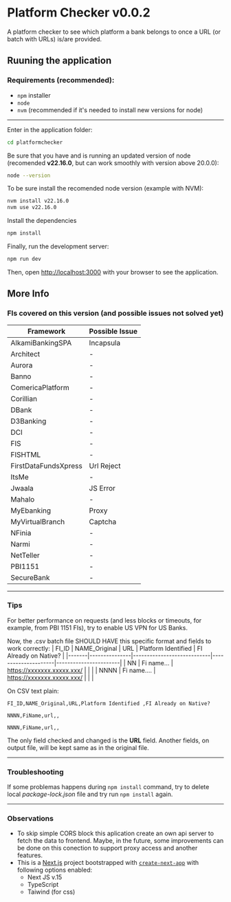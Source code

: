 # Platform Checker v0.0.2

A platform checker to see which platform a bank belongs to once a URL (or batch with URLs) is/are provided.

## Ruuning the application

### Requirements (recommended):
- `npm` installer
- `node`
- `nvm` (recommended if it's needed to install new versions for node)
---

Enter in the application folder:
```bash
cd platformchecker
```

Be sure that you have and is running an updated version of node (recomended **v22.16.0**, but can work smoothly with version above 20.0.0):
```bash
node --version
```
To be sure install the recomended node version (example with NVM):
```bash
nvm install v22.16.0
nvm use v22.16.0
```

Install the dependencies
```bash
npm install
```

Finally, run the development server:

```bash
npm run dev
```

Then, open [http://localhost:3000](http://localhost:3000) with your browser to see the application.

## More Info

### FIs covered on this version (and possible issues not solved yet)

| Framework               | Possible Issue |
|-------------------------|----------------|
| AlkamiBankingSPA        | Incapsula      |
| Architect               | -              |
| Aurora                  | -              |
| Banno                   | -              |
| ComericaPlatform        | -              |
| Corillian               | -              |
| DBank                   | -              |
| D3Banking               | -              |
| DCI                     | -              |
| FIS                     | -              |
| FISHTML                 | -              |
| FirstDataFundsXpress    | Url Reject     |
| ItsMe                   | -              |
| Jwaala                  | JS Error       |
| Mahalo                  | -              |
| MyEbanking              | Proxy          |
| MyVirtualBranch         | Captcha        |
| NFinia                  | -              |
| Narmi                   | -              |
| NetTeller               | -              |
| PBI1151                 | -              |
| SecureBank              | -              |

---

### Tips

For better performance on requests (and less blocks or timeouts, for example, from PBI 1151 FIs), try to enable US VPN for US Banks.

Now, the .csv batch file SHOULD HAVE this specific format and fields to work correctly:
| FI_ID | NAME_Original | URL                        | Platform Identified | FI Already on Native? |
|-------|---------------|----------------------------|---------------------|-----------------------|
| NN    | Fi name...    | https://xxxxxxx.xxxxx.xxx/ |                     |                       |
| NNNN  | Fi name....   | https://xxxxxxx.xxxxx.xxx/ |                     |                       |

On CSV text plain: 

```
FI_ID,NAME_Original,URL,Platform Identified ,FI Already on Native?

NNNN,FiName,url,,

NNNN,FiName,url,,
```

The only field checked and changed is the **URL** field. Another fields, on output file, will be kept same as in the original file.

---

### Troubleshooting
If some problemas happens during `npm install` command, try to delete local *package-lock.json* file and try run `npm install` again.

--- 

### Observations
 - To skip simple CORS block this aplication create an own api server to fetch the data to frontend.
 Maybe, in the future, some improvements can be done on this conection to support proxy access and another features.
 - This is a [Next.js](https://nextjs.org) project bootstrapped with [`create-next-app`](https://nextjs.org/docs/app/api-reference/cli/create-next-app) with following options enabled:
    - Next JS v.15
    - TypeScript
    - Taiwind (for css)